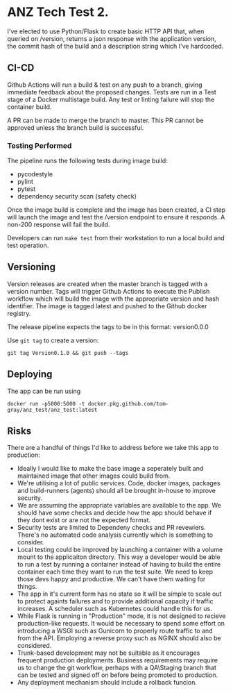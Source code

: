 # ANZ Tech Test 2.

I've elected to use Python/Flask to create basic HTTP API that, when queried on /version, 
returns a json response with  the application version, the commit hash of the build and
a description string which I've hardcoded.

## CI-CD

Github Actions will run a build & test on any push to a branch, giving immediate feedback about the 
proposed changes. 
Tests are run in a Test stage of a Docker multistage build. Any test or linting failure will stop the 
container build.

A PR can be made to merge the branch to master. This PR cannot be approved unless the branch build is
successful. 

### Testing Performed

The pipeline runs the following tests during image build:
- pycodestyle
- pylint
- pytest
- dependency security scan (safety check)

Once the image build is complete and the image has been created, a CI step will launch the image and 
test the /version endpoint to ensure it responds. A non-200 response will fail the build. 


Developers can run `make test` from their workstation to run a local build and test operation.


## Versioning

Version releases are created when the master branch is tagged with a version number. Tags will trigger
Github Actions to execute the Publish workflow which will build the image with the appropriate version 
and hash identifier. The image is tagged latest and pushed to the Github docker registry.

The release pipeline expects the tags to be in this format: version0.0.0

Use `git tag` to create a version:

`git tag Version0.1.0 && git push --tags`

## Deploying

The app can be run using

`docker run -p5000:5000 -t docker.pkg.github.com/tom-gray/anz_test/anz_test:latest`



## Risks 
There are a handful of things I'd like to address before we take this app to production:


- Ideally I would like to make the base image a seperately built and maintained image that other images could build from.
- We're utilising a lot of public services. Code, docker images, packages and build-runners (agents) should all be brought in-house to improve security. 
- We are assuming the appropriate variables are available to the app. We should have some checks and decide how the app should behave if they dont exist or are not the expected format.
- Security tests are limited to Dependeny checks and PR revewiers. There's no automated code analysis currently which is something to consider. 
- Local testing could be improved by launching a container with a volume mount to the applicaiton directory. This way a developer would be able to run a test by running a container instead of having to build the entire container each time they want to run the test suite. We need to keep those devs happy and productive. We can't have them waiting for things.
- The app in it's current form has no state so it will be simple to scale out to protect againts failures and to provide additional capacity if traffic increases. A scheduler such as Kubernetes could handle this for us.
- While Flask is running in "Production" mode, it is not designed to recieve production-like requests. It would be necessary to spend some effort on introducing a WSGI such as Gunicorn to properly route traffic to and from the API. Employing a reverse proxy such as NGINX should also be considered.
- Trunk-based development may not be suitable as it encourages frequent production deployments. Business requirements may require us to change the git workflow, perhaps with a QA\Staging branch that can be tested and signed off on before being promoted to production. 
- Any deployment mechanism should include a rollback funcion. 
